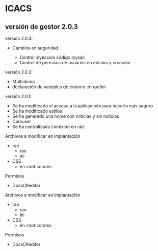 <h1>ICACS</h1>
<h2> versión de gestor 2.0.3 </h2>

<p>
versión 2.0.3:
<ul>
	<li>Cambios en seguridad</li>
	<ul>
		<li>Control inyeccion código mysqli</li>
		<li>Control de permisos de usuarios en edición y creación</li>	
	</ul>
</ul>
</p>
<p>
versión 2.0.2:
<ul>
	<li>Multiidoma</li>
	<li>declaración de variables de entorno en rao/ini </li>	
</ul>
</p>


<p>
versión 2.0.1:
<ul>
	<li>Se ha modificado el acceso a la aplicacioón para hacerlo más seguro</li>
	<li>Se ha modificado estilos </li>
	<li>Se ha generado una home con noticias y sin noticias</li>
	<li>Carousel</li>
	<li>Se ha centralizado conexión en raíz</li>
</ul>
</p>

<p>
Archivos a modificar en implantación 
<ul>
	<li>rao
		<ul>
			<li>rao</li>
			<li>ini</li>
		</ul>
	</li>
	<li>
		CSS
		<ul>
			<li>en :root colores</li>
		</ul>
	</li>
</ul>
</p>
<p>
Permisos
<ul>
	<li>DocsCKeditor</li>	
</ul>
</p>


<p>
Archivos a modificar en implantación 
<ul>
	<li>rao
		<ul>
			<li>rao</li>
			<li>ini</li>
		</ul>
	</li>
	<li>
		CSS
		<ul>
			<li>en :root colores</li>
		</ul>
	</li>
</ul>
</p>
<p>
Permisos
<ul>
	<li>DocsCKeditor</li>	
</ul>
</p>